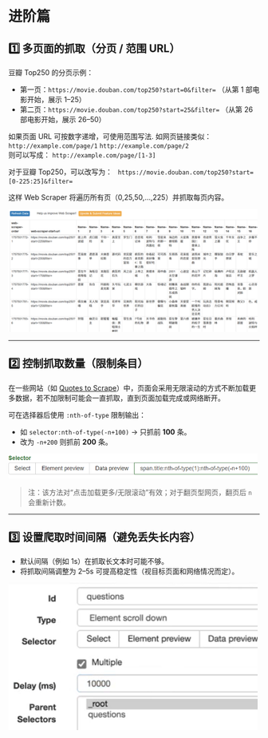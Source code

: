 # 进阶篇

## 1️⃣ 多页面的抓取（分页 / 范围 URL）

豆瓣 Top250 的分页示例：

- 第一页：`https://movie.douban.com/top250?start=0&filter=` （从第 1 部电影开始，展示 1–25）  
- 第二页：`https://movie.douban.com/top250?start=25&filter=` （从第 26 部电影开始，展示 26–50）

如果页面 URL 可按数字递增，可使用范围写法.
如网页链接类似： `http://example.com/page/1`  `http://example.com/page/2`  
则可以写成： `http://example.com/page/[1-3]`

对于豆瓣 Top250，可以改写为： ` https://movie.douban.com/top250?start=[0-225:25]&filter=`

这样 Web Scraper 将遍历所有页（0,25,50,...,225）并抓取每页内容。

<img src="../images/scrape6.png" alt="分页爬取结果" width="500px">

---

## 2️⃣ 控制抓取数量（限制条目）

在一些网站（如 [Quotes to Scrape](https://quotes.toscrape.com/scroll)）中，页面会采用无限滚动的方式不断加载更多数据，若不加限制可能会一直抓取，直到页面加载完成或网络断开。

可在选择器后使用 `:nth-of-type` 限制输出：

- 如 `selector:nth-of-type(-n+100)` → 只抓前 **100** 条。  
- 改为 `-n+200` 则抓前 **200** 条。

<img src="../images/num.png" alt="限制抓取数量" width="500px">

> 注：该方法对“点击加载更多/无限滚动”有效；对于翻页型网页，翻页后 `n` 会重新计数。

---

## 3️⃣ 设置爬取时间间隔（避免丢失长内容）

- 默认间隔（例如 1s）在抓取长文本时可能不够。  
- 将抓取间隔调整为 2–5s 可提高稳定性（视目标页面和网络情况而定）。

<img src="../images/ms.png" alt="设置时间间隔" width="500px">
